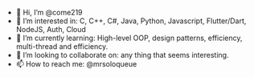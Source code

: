 - 👋 Hi, I’m @come219
- 👀 I’m interested in: C, C++, C#, Java, Python, Javascript, Flutter/Dart, NodeJS, Auth, Cloud
- 🌱 I’m currently learning: High-level OOP, design patterns, efficiency, multi-thread and efficiency.
- 💞️ I’m looking to collaborate on: any thing that seems interesting.
- 📫 How to reach me: @mrsoloqueue

<!---
come219/come219 is a ✨ special ✨ repository because its `README.md` (this file) appears on your GitHub profile.
You can click the Preview link to take a look at your changes.
--->
